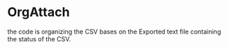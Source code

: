 # OrgAttach
the code is organizing the CSV bases on the Exported text file containing the status of the CSV.
